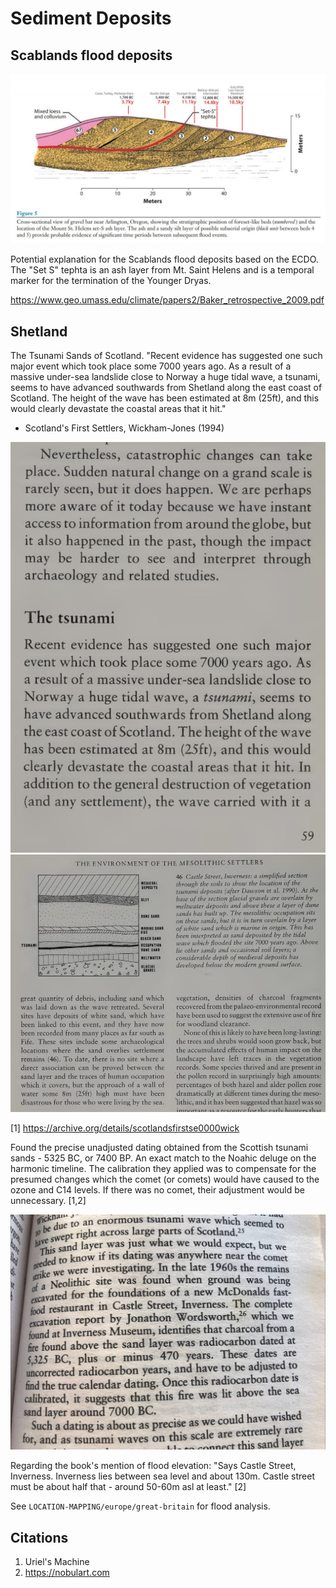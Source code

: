 # Sediment Deposits

## Scablands flood deposits

![scablands flood deposits](img/scablands-deposits.jpg "scablands flood deposits")

Potential explanation for the Scablands flood deposits based on the ECDO. The "Set S" tephta is an ash layer from Mt. Saint Helens and is a temporal marker for the termination of the Younger Dryas.

https://www.geo.umass.edu/climate/papers2/Baker_retrospective_2009.pdf

## Shetland

The Tsunami Sands of Scotland. "Recent evidence has suggested one such major event which took place some 7000 years ago. As a result of a massive under-sea landslide close to Norway a huge tidal wave, a tsunami, seems to have advanced southwards from Shetland along the east coast of Scotland. The height of the wave has been estimated at 8m (25ft), and this would clearly devastate the coastal areas that it hit."
- Scotland's First Settlers, Wickham-Jones (1994)

![](img/shetland1.jpg)
![](img/shetland2.jpg)

[1] https://archive.org/details/scotlandsfirstse0000wick

Found the precise unadjusted dating obtained from the Scottish tsunami sands - 5325 BC, or 7400 BP.  An exact match to the Noahic deluge on the harmonic timeline. The calibration they applied was to compensate for the presumed changes which the comet (or comets) would have caused to the ozone and C14 levels. If there was no comet, their adjustment would be unnecessary. [1,2]

![](img/shetland3.jpg)

Regarding the book's mention of flood elevation: "Says Castle Street, Inverness. Inverness lies between sea level and about 130m. Castle street must be about half that - around 50-60m asl at least." [2]

See `LOCATION-MAPPING/europe/great-britain` for flood analysis.

## Citations

1. Uriel's Machine
2. https://nobulart.com